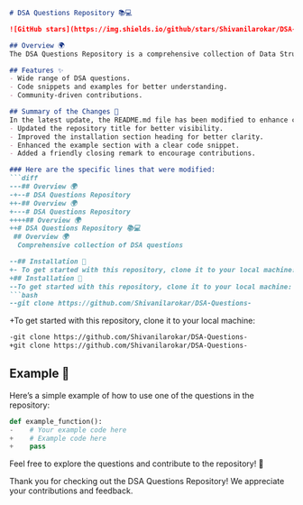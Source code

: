 ```markdown
# DSA Questions Repository 📚💻

![GitHub stars](https://img.shields.io/github/stars/Shivanilarokar/DSA-Questions-?style=social) ![GitHub forks](https://img.shields.io/github/forks/Shivanilarokar/DSA-Questions-?style=social) ![GitHub issues](https://img.shields.io/github/issues/Shivanilarokar/DSA-Questions-)

## Overview 🌍
The DSA Questions Repository is a comprehensive collection of Data Structures and Algorithms (DSA) questions designed to help developers enhance their problem-solving skills.

## Features ✨
- Wide range of DSA questions.
- Code snippets and examples for better understanding.
- Community-driven contributions.

## Summary of the Changes 📝
In the latest update, the README.md file has been modified to enhance clarity and presentation. The following changes were made:
- Updated the repository title for better visibility.
- Improved the installation section heading for better clarity.
- Enhanced the example section with a clear code snippet.
- Added a friendly closing remark to encourage contributions.

### Here are the specific lines that were modified:
```diff
---## Overview 🌍
-+--# DSA Questions Repository
++-## Overview 🌍
+---# DSA Questions Repository
++++## Overview 🌍
++# DSA Questions Repository 📚💻
 ## Overview 🌍
  Comprehensive collection of DSA questions

--## Installation 🚀
+- To get started with this repository, clone it to your local machine:
+## Installation 🚀
--To get started with this repository, clone it to your local machine:
```bash
--git clone https://github.com/Shivanilarokar/DSA-Questions-
```
+To get started with this repository, clone it to your local machine:
```bash
-git clone https://github.com/Shivanilarokar/DSA-Questions-
+git clone https://github.com/Shivanilarokar/DSA-Questions-
```

## Example 🤖
Here’s a simple example of how to use one of the questions in the repository:
```python
def example_function():
-    # Your example code here
+    # Example code here
+    pass
```

Feel free to explore the questions and contribute to the repository! 🙌

Thank you for checking out the DSA Questions Repository! We appreciate your contributions and feedback.
```